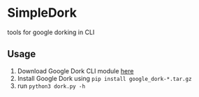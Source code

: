 # SimpleDork
tools for google dorking in CLI

**Usage**
----------------
1. Download Google Dork CLI module [here](https://github.com/dword32bit/google-dork/releases/download/v1.0.0/google_dork-1.0.tar.gz)
2. Install Google Dork using `pip install google_dork-*.tar.gz`
3. run `python3 dork.py -h`

